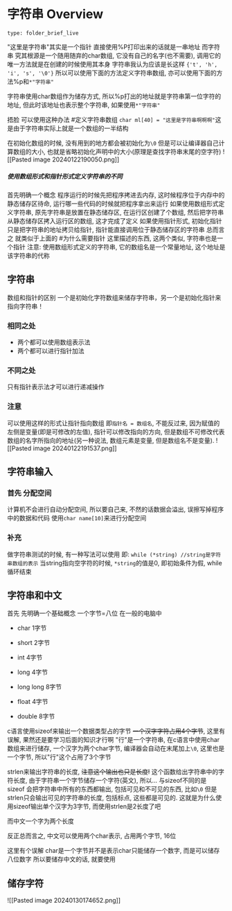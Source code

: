 # 字符串 Overview
 
```ccard
type: folder_brief_live
```
 
"这里是字符串"其实是一个指针 直接使用%P打印出来的话就是一串地址
而字符串 究其根源是一个随用随弃的char数组, 它没有自己的名字(也不需要), 调用它的唯一方法就是在创建的时候使用其本身
字符串我认为应该是长这样
`{'t', 'h', 'i', 's', '\0'}` 所以可以使用下面的方法定义字符串数组, 亦可以使用下面的方法%p和`*"字符串"`

字符串使用char数组作为储存方式, 所以%p打出的地址就是字符串第一位字符的地址, 但此时该地址也表示整个字符串, 如果使用`*"字符串"`

捂脸 可以使用这种办法
#定义字符串数组
`char ml[40] = "这里是字符串啊啊啊"`这是由于字符串实际上就是一个数组的一半结构

在初始化数组的时候, 没有用到的地方都会被初始化为`\0`
但是可以让编译器自己计算数组的大小, 也就是省略初始化声明中的大小(原理是查找字符串末尾的空字符)
![[Pasted image 20240122190050.png]]
##### 使用数组形式和指针形式定义字符串的不同
首先明确一个概念
程序运行的时候先把程序拷进去内存, 这时候程序位于内存中的静态储存区待命, 运行哪一些代码的时候就把程序拿出来运行
如果使用数组形式定义字符串, 原先字符串是放置在静态储存区, 在运行区创建了个数组, 然后把字符串从静态储存区拷入运行区的数组, 这才完成了定义
如果使用指针形式, 初始化指针只是把字符串的地址拷贝给指针, 指针能直接调用位于静态储存区的字符串
总而言之 就类似于上面的
#为什么需要指针 这里描述的东西, 这两个类似, 字符串也是一个指针
注意: 使用数组形式定义的字符串, 它的数组名是一个常量地址, 这个地址是该字符串的代称

## 字符串
数组和指针的区别
一个是初始化字符数组来储存字符串，另一个是初始化指针来指向字符串！
### 相同之处
- 两个都可以使用数组表示法
- 两个都可以进行指针加法
### 不同之处
只有指针表示法才可以进行递减操作
### 注意
可以使用这样的形式让指针指向数组 即`指针名 = 数组名`, 不能反过来, 因为赋值的左侧是变量(即是可修改的左值), 指针可以修改指向的方向, 但是数组不可修改代表数组的名字所指向的地址(另一种说法, 数组元素是变量, 但是数组名不是变量).
![[Pasted image 20240122191537.png]]
## 字符串输入
### 首先 分配空间
计算机不会进行自动分配空间, 所以要自己来, 不然的话数据会溢出, 误擦写掉程序中的数据和代码
使用`char name[10]`来进行分配空间

### 补充
做字符串测试的时候, 有一种写法可以使用
即:
`while (*string) //string是字符串数组的表示`
当string指向空字符的时候, ``*string``的值是0, 即初始条件为假, while循环结束

## 字符串和中文
首先 先明确一个基础概念
一个字节=八位
在一般的电脑中
- char 1字节
- short 2字节 
- int 4字节
- long 4字节
- long long 8字节

- float 4字节
- double 8字节

c语言使用sizeof来输出一个数据类型占的字节
~~一个汉字字符占用4个字节~~, 这里有误解, 果然还是要学习后面的知识才行啊
"行"是一个字符串, 在c语言中使用char数组来进行储存, 一个汉字为两个char字节, 编译器会自动在末尾加上`\0`, 这里也是一个字节, 所以"行"这个占用了3个字节


strlen来输出字符串的长度, ~~注意这个输出也只是长度!~~ 这个函数给出字符串中的字符长度, 由于字符串一个字节储存一个字符(英文), 所以...
与sizeof不同的是 sizeof 会把字符串中所有的东西都输出, 包括可见和不可见的东西, 比如`\0`
但是strlen只会输出可见的字符串的长度, 包括标点, 这些都是可见的.
这就是为什么使用sizeof输出单个汉字为3字节, 而使用strlen是2长度了吧

而中文一个字为两个长度

反正总而言之, 中文可以使用两个char表示, 占用两个字节, 16位

这里有个误解 char是一个字节并不是表示char只能储存一个数字,  而是可以储存八位数字
所以要储存中文的话, 就要使用

## 储存字符
![[Pasted image 20240130174652.png]]
